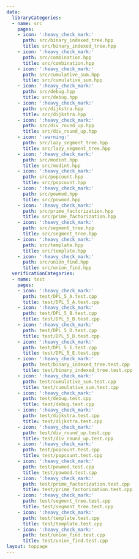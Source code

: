 ```yaml
---
data:
  libraryCategories:
  - name: src
    pages:
    - icon: ':heavy_check_mark:'
      path: src/binary_indexed_tree.hpp
      title: src/binary_indexed_tree.hpp
    - icon: ':heavy_check_mark:'
      path: src/combination.hpp
      title: src/combination.hpp
    - icon: ':heavy_check_mark:'
      path: src/cumulative_sum.hpp
      title: src/cumulative_sum.hpp
    - icon: ':heavy_check_mark:'
      path: src/debug.hpp
      title: src/debug.hpp
    - icon: ':heavy_check_mark:'
      path: src/dijkstra.hpp
      title: src/dijkstra.hpp
    - icon: ':heavy_check_mark:'
      path: src/div_round_up.hpp
      title: src/div_round_up.hpp
    - icon: ':warning:'
      path: src/lazy_segment_tree.hpp
      title: src/lazy_segment_tree.hpp
    - icon: ':heavy_check_mark:'
      path: src/modint.hpp
      title: src/modint.hpp
    - icon: ':heavy_check_mark:'
      path: src/popcount.hpp
      title: src/popcount.hpp
    - icon: ':heavy_check_mark:'
      path: src/powmod.hpp
      title: src/powmod.hpp
    - icon: ':heavy_check_mark:'
      path: src/prime_factorization.hpp
      title: src/prime_factorization.hpp
    - icon: ':heavy_check_mark:'
      path: src/segment_tree.hpp
      title: src/segment_tree.hpp
    - icon: ':heavy_check_mark:'
      path: src/template.hpp
      title: src/template.hpp
    - icon: ':heavy_check_mark:'
      path: src/union_find.hpp
      title: src/union_find.hpp
  verificationCategories:
  - name: test
    pages:
    - icon: ':heavy_check_mark:'
      path: test/DPL_5_A.test.cpp
      title: test/DPL_5_A.test.cpp
    - icon: ':heavy_check_mark:'
      path: test/DPL_5_B.test.cpp
      title: test/DPL_5_B.test.cpp
    - icon: ':heavy_check_mark:'
      path: test/DPL_5_D.test.cpp
      title: test/DPL_5_D.test.cpp
    - icon: ':heavy_check_mark:'
      path: test/DPL_5_E.test.cpp
      title: test/DPL_5_E.test.cpp
    - icon: ':heavy_check_mark:'
      path: test/binary_indexed_tree.test.cpp
      title: test/binary_indexed_tree.test.cpp
    - icon: ':heavy_check_mark:'
      path: test/cumulative_sum.test.cpp
      title: test/cumulative_sum.test.cpp
    - icon: ':heavy_check_mark:'
      path: test/debug.test.cpp
      title: test/debug.test.cpp
    - icon: ':heavy_check_mark:'
      path: test/dijkstra.test.cpp
      title: test/dijkstra.test.cpp
    - icon: ':heavy_check_mark:'
      path: test/div_round_up.test.cpp
      title: test/div_round_up.test.cpp
    - icon: ':heavy_check_mark:'
      path: test/popcount.test.cpp
      title: test/popcount.test.cpp
    - icon: ':heavy_check_mark:'
      path: test/powmod.test.cpp
      title: test/powmod.test.cpp
    - icon: ':heavy_check_mark:'
      path: test/prime_factorization.test.cpp
      title: test/prime_factorization.test.cpp
    - icon: ':heavy_check_mark:'
      path: test/segment_tree.test.cpp
      title: test/segment_tree.test.cpp
    - icon: ':heavy_check_mark:'
      path: test/template.test.cpp
      title: test/template.test.cpp
    - icon: ':heavy_check_mark:'
      path: test/union_find.test.cpp
      title: test/union_find.test.cpp
layout: toppage
---
```


